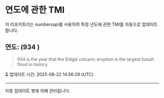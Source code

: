 
# 연도에 관한 TMI

이 리포지토리는 numbersapi를 사용하여 특정 년도에 관한 TMI를 자동으로 업데이트합니다.

## 연도: (934 )
> 934 is the year that the Eldgjá volcanic eruption is the largest basalt flood in history.

⏳ 업데이트 시간: 2025-08-22 14:56:29 (UTC)

---
자동 업데이트 봇에 의해 관리됩니다.
